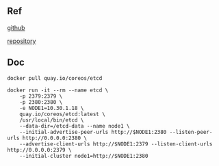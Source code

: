 ## Ref
[github](https://github.com/coreos/etcd)

[repository](https://quay.io/repository/coreos/etcd?tab=tags)

## Doc
```
docker pull quay.io/coreos/etcd

docker run -it --rm --name etcd \
    -p 2379:2379 \
    -p 2380:2380 \
    -e NODE1=10.30.1.18 \
    quay.io/coreos/etcd:latest \
    /usr/local/bin/etcd \
    --data-dir=/etcd-data --name node1 \
    --initial-advertise-peer-urls http://$NODE1:2380 --listen-peer-urls http://0.0.0.0:2380 \
    --advertise-client-urls http://$NODE1:2379 --listen-client-urls http://0.0.0.0:2379 \
    --initial-cluster node1=http://$NODE1:2380
```